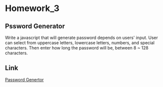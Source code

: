 # Homework_3
## Pssword Generator
Write a javascript that will generate password depends on users' input. User can select from uppercase letters, lowercase letters, numbers, and special characters. Then enter how long the password will be, between 8 ~ 128 characters. 
## Link
[Password Genertor](https://terry0532.github.io/Pssword-Generator/)